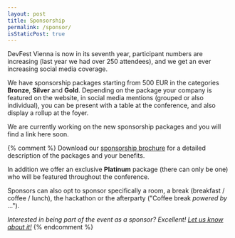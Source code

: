 ```yaml
---
layout: post
title: Sponsorship
permalink: /sponsor/
isStaticPost: true
---
```


DevFest Vienna is now in its seventh year, participant numbers are increasing (last year we had over 250 attendees), and we get an ever increasing social media coverage.

We have sponsorship packages starting from 500 EUR in the categories **Bronze**, **Silver** and **Gold**.
Depending on the package your company is featured on the website, in social media mentions (grouped or also individual), you can be present with a table at the conference, and also display a rollup at the foyer.

We are currently working on the new sponsorship packages and you will find a link here soon.

{% comment %}
Download our [sponsorship brochure](/pdf/DevFest_Vienna_Sponsorship.pdf) for a detailed description of the packages and your benefits.

In addition we offer an exclusive **Platinum** package (there can only be one) who will be featured throughout the conference.

Sponsors can also opt to sponsor specifically a room, a break (breakfast / coffee / lunch), the hackathon or the afterparty ("Coffee break _powered by_ ...").

_Interested in being part of the event as a sponsor? Excellent! [Let us know about it!](mailto:team@devfest.at?subject=Sponsorship&body=I%20want%20to%20support%20DevFest%202019%20as%20a%20sponsor!)_
{% endcomment %}

<img class="img-responsive feature-image" src="{{ site.baseurl }}/img/posts/sponsor.jpg" style="display:none">

